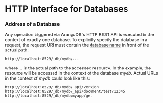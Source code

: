 HTTP Interface for Databases
============================

### Address of a Database

Any operation triggered via ArangoDB's HTTP REST API is executed in the context of exactly
one database. To explicitly specify the database in a request, the request URI must contain
the [database name](../Glossary/README.md#database-name) in front of the actual path:

    http://localhost:8529/_db/mydb/...

where *...* is the actual path to the accessed resource. In the example, the resource will be
accessed in the context of the database *mydb*. Actual URLs in the context of *mydb* could look
like this:

    http://localhost:8529/_db/mydb/_api/version
    http://localhost:8529/_db/mydb/_api/document/test/12345
    http://localhost:8529/_db/mydb/myapp/get

